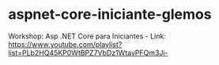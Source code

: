 # aspnet-core-iniciante-glemos
Workshop: Asp .NET Core para Iniciantes - Link: https://www.youtube.com/playlist?list=PLb2HQ45KP0WtBPZ7VbDz1WtavPFQm3Jj-

